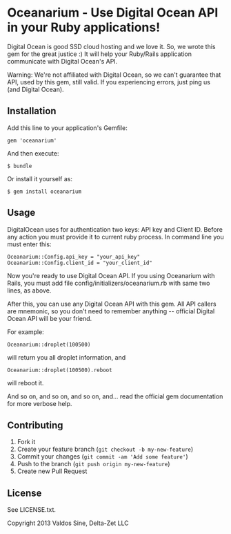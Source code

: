 # Oceanarium - Use Digital Ocean API in your Ruby applications!

Digital Ocean is good SSD cloud hosting and we love it. So, we wrote this gem for the great justice :) It will help your Ruby/Rails application communicate with Digital Ocean's API.

Warning: We're not affiliated with Digital Ocean, so we can't guarantee that API, used by this gem, still valid. If you experiencing errors, just ping us (and Digital Ocean).

## Installation

Add this line to your application's Gemfile:

    gem 'oceanarium'

And then execute:

    $ bundle

Or install it yourself as:

    $ gem install oceanarium

## Usage

DigitalOcean uses for authentication two keys: API key and Client ID. Before any action you must provide it to current ruby process. In command line you must enter this:

    Oceanarium::Config.api_key = "your_api_key"
    Oceanarium::Config.client_id = "your_client_id"

Now you're ready to use Digital Ocean API. If you using Oceanarium with Rails, you must add file config/initializers/oceanarium.rb with same two lines, as above.

After this, you can use any Digital Ocean API with this gem. All API callers are mnemonic, so you don't need to remember anything -- official Digital Ocean API will be your friend.

For example:

    Oceanarium::droplet(100500)

will return you all droplet information, and

    Oceanarium::droplet(100500).reboot

will reboot it.

And so on, and so on, and so on, and... read the official gem documentation for more verbose help.

## Contributing

1. Fork it
2. Create your feature branch (`git checkout -b my-new-feature`)
3. Commit your changes (`git commit -am 'Add some feature'`)
4. Push to the branch (`git push origin my-new-feature`)
5. Create new Pull Request

## License

See LICENSE.txt.

Copyright 2013 Valdos Sine, Delta-Zet LLC
